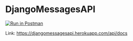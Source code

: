 # DjangoMessagesAPI

[![Run in Postman](https://run.pstmn.io/button.svg)](https://app.getpostman.com/run-collection/2a842b29425a21d69455)

Link:
https://djangomessagesapi.herokuapp.com/api/docs
